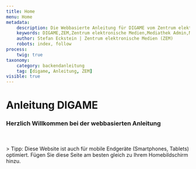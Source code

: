 ```yaml
---
title: Home
menu: Home
metadata:
    description: Die Webbasierte Anleitung für DIGAME vom Zentrum elektronische Medien ZEM.
    keywords: DIGAME,ZEM,Zentrum elektronische Medien,Mediathek Admin,Mediathek,Bilddatenbank,Bildverwaltung,Bundesverwaltung,Eidgenossenschaft,Schweizerische Eidgenossenschaft,VBS,Bundesamt für Verteidigung, Bevölkerungsschutz und Sport
    author: Stefan Eckstein | Zentrum elektronische Medien (ZEM)
    robots: index, follow
process:
	twig: true
taxonomy:
    category: backendanleitung
    tag: [digame, Anleitung, ZEM]
visible: true
---
```


# Anleitung DIGAME
### Herzlich Willkommen bei der webbasierten Anleitung
<br>
<br>
> Tipp: Diese Website ist auch für mobile Endgeräte (Smartphones, Tablets) optimiert. Fügen Sie diese Seite am besten gleich zu Ihrem Homebildschirm hinzu.
